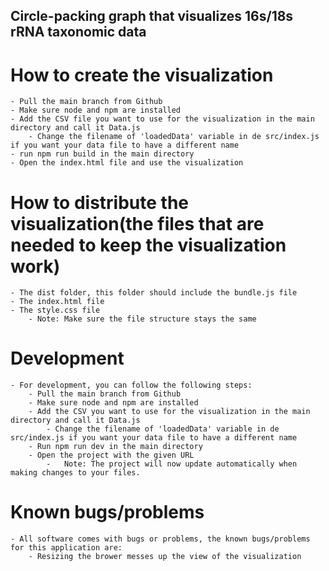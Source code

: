 ## Circle-packing graph that visualizes 16s/18s rRNA taxonomic data

# How to create the visualization
    - Pull the main branch from Github
    - Make sure node and npm are installed
    - Add the CSV file you want to use for the visualization in the main directory and call it Data.js
        - Change the filename of 'loadedData' variable in de src/index.js if you want your data file to have a different name
    - run npm run build in the main directory
    - Open the index.html file and use the visualization

# How to distribute the visualization(the files that are needed to keep the visualization work)
    - The dist folder, this folder should include the bundle.js file
    - The index.html file
    - The style.css file
        - Note: Make sure the file structure stays the same

# Development
    - For development, you can follow the following steps:
        - Pull the main branch from Github
        - Make sure node and npm are installed
        - Add the CSV you want to use for the visualization in the main directory and call it Data.js
            - Change the filename of 'loadedData' variable in de src/index.js if you want your data file to have a different name
        - Run npm run dev in the main directory
        - Open the project with the given URL
            -   Note: The project will now update automatically when making changes to your files.

# Known bugs/problems
    - All software comes with bugs or problems, the known bugs/problems for this application are:
        - Resizing the brower messes up the view of the visualization